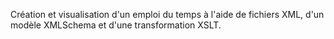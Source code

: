 Création et visualisation d'un emploi du temps à l'aide de fichiers XML, d'un modèle XMLSchema et d'une transformation XSLT.